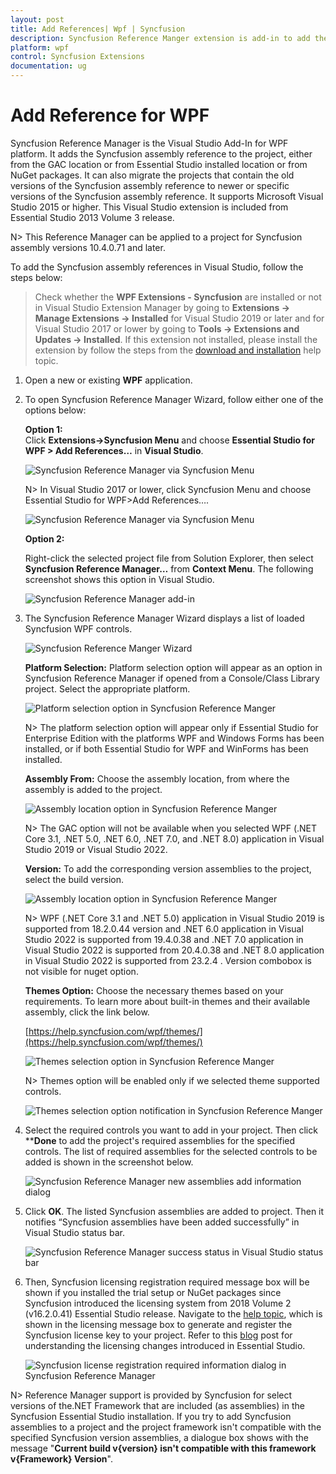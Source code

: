 ```yaml
---
layout: post
title: Add References| Wpf | Syncfusion
description: Syncfusion Reference Manger extension is add-in to add the Syncfusion references into the WinForms application
platform: wpf
control: Syncfusion Extensions
documentation: ug
---
```


# Add Reference for WPF

Syncfusion Reference Manager is the Visual Studio Add-In for WPF platform. It adds the Syncfusion assembly reference to the project, either from the GAC location or from Essential Studio installed location or from NuGet packages. It can also migrate the projects that contain the old versions of the Syncfusion assembly reference to newer or specific versions of the Syncfusion assembly reference. It supports Microsoft Visual Studio 2015 or higher. This Visual Studio extension is included from Essential Studio 2013 Volume 3 release.

N> This Reference Manager can be applied to a project for Syncfusion assembly versions 10.4.0.71 and later.

To add the Syncfusion assembly references in Visual Studio, follow the steps below:

> Check whether the **WPF Extensions - Syncfusion** are installed or not in Visual Studio Extension Manager by going to **Extensions -> Manage Extensions -> Installed** for Visual Studio 2019 or later and for Visual Studio 2017 or lower by going to **Tools -> Extensions and Updates -> Installed**. If this extension not installed, please install the extension by follow the steps from the [download and installation](download-and-installation) help topic.

1. Open a new or existing **WPF** application.

2. To open Syncfusion Reference Manager Wizard, follow either one of the options below:

   **Option 1:**  
   Click **Extensions->Syncfusion Menu** and choose **Essential Studio for WPF > Add References…** in **Visual Studio**.

    ![Syncfusion Reference Manager via Syncfusion Menu](Syncfusion-Reference-Manger_images/Syncfusion_Menu_AddReference_2019.png)

   N> In Visual Studio 2017 or lower, click Syncfusion Menu and choose Essential Studio for WPF>Add References….

   ![Syncfusion Reference Manager via Syncfusion Menu](Syncfusion-Reference-Manger_images/Syncfusion_Menu_AddReference.png)

   **Option 2:**  

   Right-click the selected project file from Solution Explorer, then select **Syncfusion Reference Manager…** from **Context Menu**. The following screenshot shows this option in Visual Studio.   

   ![Syncfusion Reference Manager add-in](Syncfusion-Reference-Manger_images/Syncfusion-Reference-Manger-img1.png)

3. The Syncfusion Reference Manager Wizard displays a list of loaded Syncfusion WPF controls.

   ![Syncfusion Reference Manger Wizard](Syncfusion-Reference-Manger_images/Syncfusion-Reference-Manger-img2.png)

   **Platform Selection:** Platform selection option will appear as an option in Syncfusion Reference Manager if opened from a Console/Class Library project. Select the appropriate platform. 

   ![Platform selection option in Syncfusion Reference Manger](Syncfusion-Reference-Manger_images/Syncfusion-Reference-Manger-img3.png)

   N> The platform selection option will appear only if Essential Studio for Enterprise Edition with the platforms WPF and Windows Forms has been installed, or if both Essential Studio for WPF and WinForms has been installed.

   **Assembly From:** Choose the assembly location, from where the assembly is added to the project.

   ![Assembly location option in Syncfusion Reference Manger](Syncfusion-Reference-Manger_images/Syncfusion-Reference-Manger-img4.png)


   N> The GAC option will not be available when you selected WPF (.NET Core 3.1, .NET 5.0, .NET 6.0, .NET 7.0, and .NET 8.0) application in Visual Studio 2019 or Visual Studio 2022. 

   **Version:** To add the corresponding version assemblies to the project, select the build version.

   ![Assembly location option in Syncfusion Reference Manger](Syncfusion-Reference-Manger_images/Syncfusion-Reference-Manger1-img4.png)

   N> WPF (.NET Core 3.1 and .NET 5.0) application in Visual Studio 2019 is supported from 18.2.0.44 version and .NET 6.0 application in Visual Studio 2022 is supported from 19.4.0.38 and .NET 7.0 application in Visual Studio 2022 is supported from 20.4.0.38 and .NET 8.0 application in Visual Studio 2022 is supported from 23.2.4 . Version combobox is not visible for nuget option. 

   **Themes Option:** Choose the necessary themes based on your requirements. To learn more about built-in themes and their available assembly, click the link below.

   [https://help.syncfusion.com/wpf/themes/](https://help.syncfusion.com/wpf/themes/)

   ![Themes selection option in Syncfusion Reference Manger](Syncfusion-Reference-Manger_images/Syncfusion-Reference-Manger-img5.png)

   N> Themes option will be enabled only if we selected theme supported controls.

   ![Themes selection option notification in Syncfusion Reference Manger](Syncfusion-Reference-Manger_images/Syncfusion-Reference-Manger-img6.png)


4. Select the required controls you want to add in your project. Then click ****Done** to add the project's required assemblies for the specified controls. The list of required assemblies for the selected controls to be added is shown in the screenshot below.

   ![Syncfusion Reference Manager new assemblies add information dialog](Syncfusion-Reference-Manger_images/Syncfusion-Reference-Manger-img7.png)

5. Click **OK**. The listed Syncfusion assemblies are added to project. Then it notifies “Syncfusion assemblies have been added successfully” in Visual Studio status bar.

   ![Syncfusion Reference Manager success status in Visual Studio status bar](Syncfusion-Reference-Manger_images/Syncfusion-Reference-Manger-img8.png)

6. Then, Syncfusion licensing registration required message box will be shown if you installed the trial setup or NuGet packages since Syncfusion introduced the licensing system from 2018 Volume 2 (v16.2.0.41) Essential Studio release. Navigate to the [help topic](https://help.syncfusion.com/common/essential-studio/licensing/overview#how-to-generate-syncfusion-license-key), which is shown in the licensing message box to generate and register the Syncfusion license key to your project. Refer to this [blog](https://www.syncfusion.com/blogs/post/whats-new-in-2018-volume-2.aspx) post for understanding the licensing changes introduced in Essential Studio.

   ![Syncfusion license registration required information dialog in Syncfusion Reference Manager](Syncfusion-Reference-Manger_images/Syncfusion-Reference-Manger-img9.png)

N>  Reference Manager support is provided by Syncfusion for select versions of the.NET Framework that are included (as assemblies) in the Syncfusion Essential Studio installation. If you try to add Syncfusion assemblies to a project and the project framework isn't compatible with the specified Syncfusion version assemblies, a dialogue box shows with the message "**Current build v{version} isn't compatible with this framework v{Framework} Version**".






